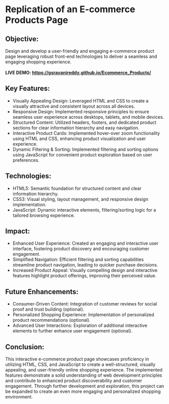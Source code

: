 # Replication of an E-commerce Products Page

## Objective: 
Design and develop a user-friendly and engaging e-commerce product page leveraging robust front-end technologies to deliver a seamless and engaging shopping experience.
<br/>
<br/>
<b> LIVE DEMO: https://gsravanireddy.github.io/Ecommerce_Products/ </b>

## Key Features:
<ul>
  <li>Visually Appealing Design: Leveraged HTML and CSS to create a visually attractive and consistent layout across all devices.</li>
<li>Responsive Design: Implemented responsive principles to ensure seamless user experience across desktops, tablets, and mobile devices.</li>
<li>Structured Content: Utilized headers, footers, and dedicated product sections for clear information hierarchy and easy navigation.</li>
<li>Interactive Product Cards: Implemented hover-over zoom functionality using HTML and CSS, enhancing product visualization and user experience.</li>
<li>Dynamic Filtering & Sorting: Implemented filtering and sorting options using JavaScript for convenient product exploration based on user preferences.</li>
</ul>

## Technologies:
<ul>
  <li>HTML5: Semantic foundation for structured content and clear information hierarchy.</li>
<li>CSS3: Visual styling, layout management, and responsive design implementation.</li>
<li>JavaScript: Dynamic interactive elements, filtering/sorting logic for a tailored browsing experience.</li>
</ul>

## Impact:
<ul>
  <li>Enhanced User Experience: Created an engaging and interactive user interface, fostering product discovery and encouraging customer engagement.</li>
<li>Simplified Navigation: Efficient filtering and sorting capabilities streamline product navigation, leading to quicker purchase decisions.</li>
<li>Increased Product Appeal: Visually compelling design and interactive features highlight product offerings, improving their perceived value.</li>
</ul>

## Future Enhancements:
<ul>
  <li>Consumer-Driven Content: Integration of customer reviews for social proof and trust building (optional).</li>
<li>Personalized Shopping Experience: Implementation of personalized product recommendations (optional).</li>
<li>Advanced User Interactions: Exploration of additional interactive elements to further enhance user engagement (optional).</li>
</ul>

## Conclusion:
This interactive e-commerce product page showcases proficiency in utilizing HTML, CSS, and JavaScript to create a well-structured, visually appealing, and user-friendly online shopping experience. The implemented features demonstrate a solid understanding of web development principles and contribute to enhanced product discoverability and customer engagement. Through further development and exploration, this project can be expanded to create an even more engaging and personalized shopping environment.
